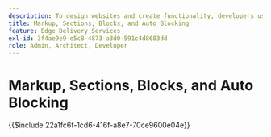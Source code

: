 ```yaml
---
description: To design websites and create functionality, developers use the markup and DOM that is rendered dynamically from the content. The markup and DOM are constructed in a way that allows flexible manipulation and styling. At the same time it provides out-of-the-box functionality so the developer does not have to worry about some of the aspects of modern websites.
title: Markup, Sections, Blocks, and Auto Blocking
feature: Edge Delivery Services
exl-id: 3f4ae9e9-e5c8-4873-a3d0-591c4d8683dd
role: Admin, Architect, Developer
---
```

# Markup, Sections, Blocks, and Auto Blocking

{{$include 22a1fc6f-1cd6-416f-a8e7-70ce9600e04e}}
